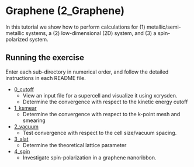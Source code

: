 # Graphene (2_Graphene)
In this tutorial we show how to perform calculations for (1) metallic/semi-metallic systems, a (2) low-dimensional (2D) system, and (3) a spin-polarized system.

## Running the exercise
  Enter each sub-directory in numerical order, and follow the detailed instructions in each README file.
  - [0_cutoff](0_cutoff)
    - View an input file for a supercell and visualize it using xcrysden. 
    - Determine the convergence with respect to the kinetic energy cutoff
  - [1_ksmear](1_ksmear)
    - Determine the convergence with respect to the k-point mesh and smearing
  - [2_vacuum](2_vacuum)
    - Test convergence with respect to the cell size/vacuum spacing.
  - [3_alat](3_alat)
    - Determine the theoretical lattice parameter
  - [4_spin](4_spin)
    - Investigate spin-polarization in a graphene nanoribbon.

